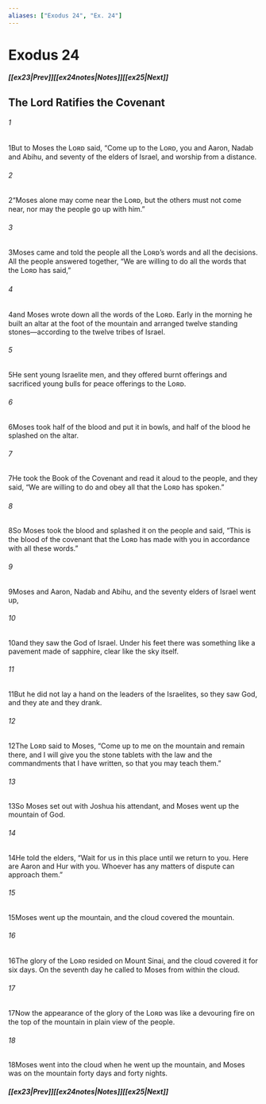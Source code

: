 ```yaml
---
aliases: ["Exodus 24", "Ex. 24"]
---
```

# Exodus 24
##### <span class=arrow-left></span>[[ex23|Prev]]<span class=navigation-separator></span>[[ex24notes|Notes]]<span class=navigation-separator></span>[[ex25|Next]]<span class=arrow-right></span>
## The Lord Ratifies the Covenant
###### 1
<span class=verse-first>1</span>But to Moses the Lᴏʀᴅ said, “Come up to the Lᴏʀᴅ, you and Aaron, Nadab and Abihu, and seventy of the elders of Israel, and worship from a distance.
###### 2
<span class=verse-body>2</span>“Moses alone may come near the Lᴏʀᴅ, but the others must not come near, nor may the people go up with him.”
<div class=paragraph-break></div>

###### 3
<span class=verse-first>3</span>Moses came and told the people all the Lᴏʀᴅ’s words and all the decisions. All the people answered together, “We are willing to do all the words that the Lᴏʀᴅ has said,”
###### 4
<span class=verse-body>4</span>and Moses wrote down all the words of the Lᴏʀᴅ. Early in the morning he built an altar at the foot of the mountain and arranged twelve standing stones—according to the twelve tribes of Israel.
###### 5
<span class=verse-body>5</span>He sent young Israelite men, and they offered burnt offerings and sacrificed young bulls for peace offerings to the Lᴏʀᴅ.
###### 6
<span class=verse-body>6</span>Moses took half of the blood and put it in bowls, and half of the blood he splashed on the altar.
###### 7
<span class=verse-body>7</span>He took the Book of the Covenant and read it aloud to the people, and they said, “We are willing to do and obey all that the Lᴏʀᴅ has spoken.”
###### 8
<span class=verse-body>8</span>So Moses took the blood and splashed it on the people and said, “This is the blood of the covenant that the Lᴏʀᴅ has made with you in accordance with all these words.”
<div class=paragraph-break></div>

###### 9
<span class=verse-first>9</span>Moses and Aaron, Nadab and Abihu, and the seventy elders of Israel went up,
###### 10
<span class=verse-body>10</span>and they saw the God of Israel. Under his feet there was something like a pavement made of sapphire, clear like the sky itself.
###### 11
<span class=verse-body>11</span>But he did not lay a hand on the leaders of the Israelites, so they saw God, and they ate and they drank.
<div class=paragraph-break></div>

###### 12
<span class=verse-first>12</span>The Lᴏʀᴅ said to Moses, “Come up to me on the mountain and remain there, and I will give you the stone tablets with the law and the commandments that I have written, so that you may teach them.”
###### 13
<span class=verse-body>13</span>So Moses set out with Joshua his attendant, and Moses went up the mountain of God.
###### 14
<span class=verse-body>14</span>He told the elders, “Wait for us in this place until we return to you. Here are Aaron and Hur with you. Whoever has any matters of dispute can approach them.”
###### 15
<span class=verse-body>15</span>Moses went up the mountain, and the cloud covered the mountain.
###### 16
<span class=verse-body>16</span>The glory of the Lᴏʀᴅ resided on Mount Sinai, and the cloud covered it for six days. On the seventh day he called to Moses from within the cloud.
###### 17
<span class=verse-body>17</span>Now the appearance of the glory of the Lᴏʀᴅ was like a devouring fire on the top of the mountain in plain view of the people.
###### 18
<span class=verse-body>18</span>Moses went into the cloud when he went up the mountain, and Moses was on the mountain forty days and forty nights.
##### <span class=arrow-left></span>[[ex23|Prev]]<span class=navigation-separator></span>[[ex24notes|Notes]]<span class=navigation-separator></span>[[ex25|Next]]<span class=arrow-right></span>